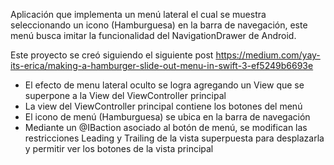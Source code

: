 Aplicación que implementa un menú lateral el cual se muestra seleccionando un icono (Hamburguesa) en la barra de navegación, este menú busca imitar la funcionalidad del NavigationDrawer de Android.

Este proyecto se creó siguiendo el siguiente post
https://medium.com/yay-its-erica/making-a-hamburger-slide-out-menu-in-swift-3-ef5249b6693e


- El efecto de menu lateral oculto se logra agregando un View que se superpone a la View del ViewController principal
- La view del ViewController principal contiene los botones del menú
- El icono de menú (Hamburguesa) se ubica en la barra de navegación
- Mediante un @IBaction asociado al botón de menú, se modifican las restricciones Leading y Trailing de la vista superpuesta para desplazarla y permitir ver los botones de la vista principal